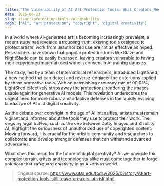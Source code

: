 ```yaml
---
title: "The Vulnerability of AI Art Protection Tools: What Creators Need to Know"
date: 2025-06-23
slug: ai-art-protection-tools-vulnerability
tags: ["AI", "art protection", "copyright", "digital creativity"]
---
```


In a world where AI-generated art is becoming increasingly prevalent, a recent study has revealed a troubling truth: existing tools designed to protect artists' work from unauthorized use are not as effective as hoped. Researchers have shown that popular protection tools like Glaze and NightShade can be easily bypassed, leaving creators vulnerable to having their copyrighted material used without consent in AI training datasets.

The study, led by a team of international researchers, introduced LightShed, a new method that can detect and reverse-engineer the distortions applied by these protective tools. With an astonishing accuracy rate of 99.98%, LightShed effectively strips away the protections, rendering the images usable again for generative AI models. This revelation underscores the urgent need for more robust and adaptive defenses in the rapidly evolving landscape of AI and digital creativity.

As the debate over copyright in the age of AI intensifies, artists must remain vigilant and informed about the tools they use to protect their work. The ongoing legal battles, such as the one between Getty Images and Stability AI, highlight the seriousness of unauthorized use of copyrighted content. Moving forward, it is crucial for the artistic community and researchers to collaborate and develop stronger defenses that can withstand advanced adversaries.

What does this mean for the future of digital creativity? As we navigate this complex terrain, artists and technologists alike must come together to forge solutions that safeguard creativity in an AI-driven world.

> Original source: https://www.utsa.edu/today/2025/06/story/AI-art-protection-tools-still-leave-creators-at-risk.html